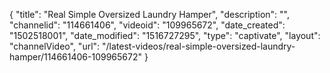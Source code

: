 {
    "title": "Real Simple Oversized Laundry Hamper",
    "description": "",
    "channelid": "114661406",
    "videoid": "109965672",
    "date_created": "1502518001",
    "date_modified": "1516727295",
    "type": "captivate",
    "layout": "channelVideo",
    "url": "\/latest-videos\/real-simple-oversized-laundry-hamper\/114661406-109965672"
}